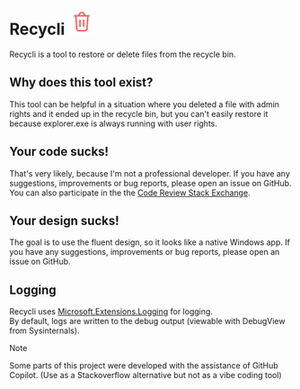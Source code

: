 ﻿# Recycli <img src="https://github.com/patrickmatula/Recycli/blob/main/Resources/delete-100px.svg" width="48">

Recycli is a tool to restore or delete files from the recycle bin.

## Why does this tool exist?

This tool can be helpful in a situation where you deleted a file with admin rights and it ended up in the recycle bin, but you can't easily restore it because explorer.exe is always running with user rights.

## Your code sucks!

That's very likely, because I'm not a professional developer. If you have any suggestions, improvements or bug reports, please open an issue on GitHub.  
You can also participate in the the [Code Review Stack Exchange](...).

## Your design sucks!

The goal is to use the fluent design, so it looks like a native Windows app. If you have any suggestions, improvements or bug reports, please open an issue on GitHub.

## Logging

Recycli uses [Microsoft.Extensions.Logging](https://learn.microsoft.com/en-us/dotnet/core/extensions/logging) for logging.  
By default, logs are written to the debug output (viewable with DebugView from Sysinternals).

> [!NOTE]  
> Some parts of this project were developed with the assistance of GitHub Copilot. (Use as a Stackoverflow alternative but not as a vibe coding tool)